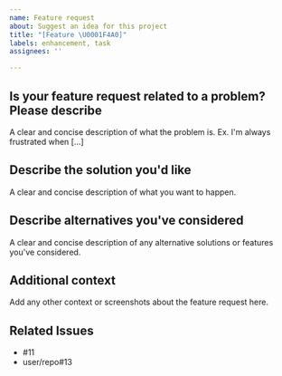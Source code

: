 ```yaml
---
name: Feature request
about: Suggest an idea for this project
title: "[Feature \U0001F4A0]"
labels: enhancement, task
assignees: ''

---
```


## Is your feature request related to a problem? Please describe

A clear and concise description of what the problem is. Ex. I'm always frustrated when [...]

## Describe the solution you'd like

A clear and concise description of what you want to happen.

## Describe alternatives you've considered

A clear and concise description of any alternative solutions or features you've considered.

## Additional context

Add any other context or screenshots about the feature request here.

## Related Issues

- #11
- user/repo#13
